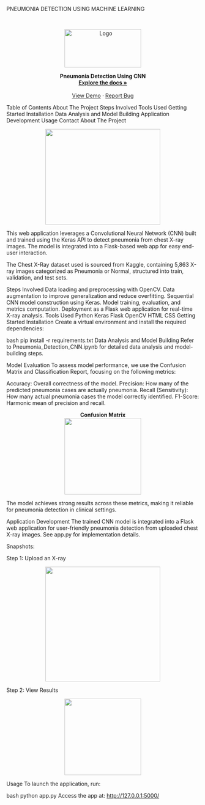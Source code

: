 PNEUMONIA DETECTION USING MACHINE LEARNING

<br /> <p align="center"> <a href="https://github.com/rppradhan08/pneumonia-detection"> <img src="https://raw.githubusercontent.com/rppradhan08/pneumonia-detection/master/images/logo.PNG" alt="Logo" width="200px" height="100px"> </a> <p align="center"> <b>Pneumonia Detection Using CNN</b> <br /> <a href="https://github.com/rppradhan08/pneumonia-detection"><strong>Explore the docs »</strong></a> <br /><br /> <a href="https://github.com/rppradhan08/pneumonia-detection">View Demo</a> · <a href="https://github.com/rppradhan08/pneumonia-detection/issues">Report Bug</a> </p> </p>
Table of Contents
About The Project
Steps Involved
Tools Used
Getting Started
Installation
Data Analysis and Model Building
Application Development
Usage
Contact
About The Project
<p align="center"> <img src="https://raw.githubusercontent.com/rppradhan08/pneumonia-detection/master/images/person1661_virus_2872.jpeg" height="250px" width="300px"> </p>
This web application leverages a Convolutional Neural Network (CNN) built and trained using the Keras API to detect pneumonia from chest X-ray images. The model is integrated into a Flask-based web app for easy end-user interaction.

The Chest X-Ray dataset used is sourced from Kaggle, containing 5,863 X-ray images categorized as Pneumonia or Normal, structured into train, validation, and test sets.

Steps Involved
Data loading and preprocessing with OpenCV.
Data augmentation to improve generalization and reduce overfitting.
Sequential CNN model construction using Keras.
Model training, evaluation, and metrics computation.
Deployment as a Flask web application for real-time X-ray analysis.
Tools Used
Python
Keras
Flask
OpenCV
HTML
CSS
Getting Started
Installation
Create a virtual environment and install the required dependencies:

bash
pip install -r requirements.txt
Data Analysis and Model Building
Refer to Pneumonia_Detection_CNN.ipynb for detailed data analysis and model-building steps.

Model Evaluation
To assess model performance, we use the Confusion Matrix and Classification Report, focusing on the following metrics:

Accuracy: Overall correctness of the model.
Precision: How many of the predicted pneumonia cases are actually pneumonia.
Recall (Sensitivity): How many actual pneumonia cases the model correctly identified.
F1-Score: Harmonic mean of precision and recall.
<p align="center"> <b>Confusion Matrix</b><br> <img src="https://raw.githubusercontent.com/rppradhan08/pneumonia-detection/master/images/cunfusion_mat.png" height="200px"> </p>
The model achieves strong results across these metrics, making it reliable for pneumonia detection in clinical settings.

Application Development
The trained CNN model is integrated into a Flask web application for user-friendly pneumonia detection from uploaded chest X-ray images. See app.py for implementation details.

Snapshots:

Step 1: Upload an X-ray

<p align="center"> <img src="https://raw.githubusercontent.com/rppradhan08/pneumonia-detection/master/images/home.PNG" height="300px"> </p>
Step 2: View Results

<p align="center"> <img src="https://raw.githubusercontent.com/rppradhan08/pneumonia-detection/master/images/normal.PNG" height="200px"> </p>
Usage
To launch the application, run:

bash
python app.py
Access the app at: http://127.0.0.1:5000/

